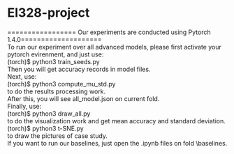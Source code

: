 # EI328-project
================= Our experiments are conducted using Pytorch 1.4.0====================  
To run our experiment over all advanced models, please first activate your pytorch evirenment, and just use:  
(torch)$ python3 train_seeds.py  
Then you will get accuracy records in model files.  
Next, use:  
(torch)$ python3 compute_mu_std.py  
to do the results processing work.  
After this, you will see all_model.json on current fold.  
Finally, use:  
(torch)$ python3 draw_all.py  
to do the visualization work and get mean accuracy and standard deviation.  
(torch)$ python3 t-SNE.py  
to draw the pictures of case study.  
If you want to run our baselines, just open the .ipynb files on fold \\baselines.  

